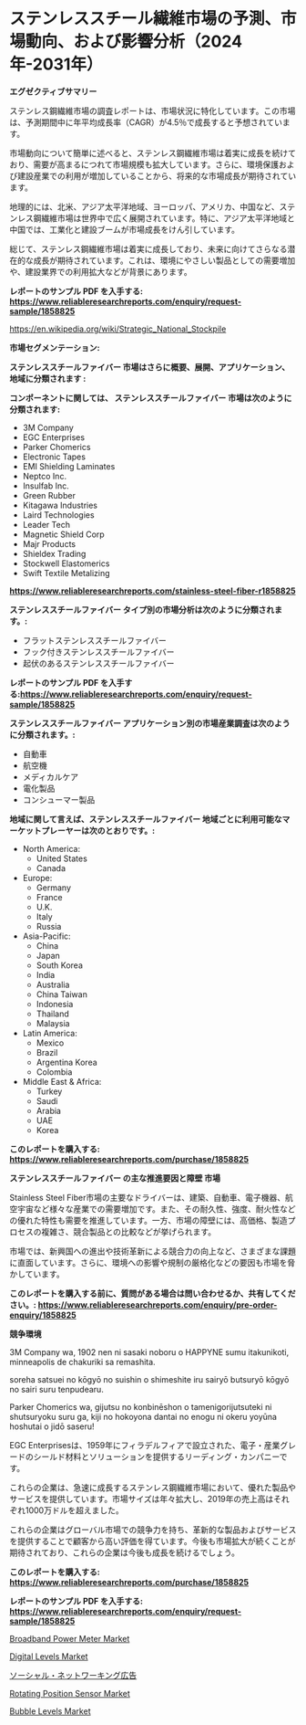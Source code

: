 <p><h1>ステンレススチール繊維市場の予測、市場動向、および影響分析（2024年-2031年）</h1></p><p><strong>エグゼクティブサマリー</strong></p>
<p><p>ステンレス鋼繊維市場の調査レポートは、市場状況に特化しています。この市場は、予測期間中に年平均成長率（CAGR）が4.5％で成長すると予想されています。</p><p>市場動向について簡単に述べると、ステンレス鋼繊維市場は着実に成長を続けており、需要が高まるにつれて市場規模も拡大しています。さらに、環境保護および建設産業での利用が増加していることから、将来的な市場成長が期待されています。</p><p>地理的には、北米、アジア太平洋地域、ヨーロッパ、アメリカ、中国など、ステンレス鋼繊維市場は世界中で広く展開されています。特に、アジア太平洋地域と中国では、工業化と建設ブームが市場成長をけん引しています。</p><p>総じて、ステンレス鋼繊維市場は着実に成長しており、未来に向けてさらなる潜在的な成長が期待されています。これは、環境にやさしい製品としての需要増加や、建設業界での利用拡大などが背景にあります。</p></p>
<p><strong>レポートのサンプル PDF を入手する: <a href="https://www.reliableresearchreports.com/enquiry/request-sample/1858825">https://www.reliableresearchreports.com/enquiry/request-sample/1858825</a></strong></p>
<p><a href="https://en.wikipedia.org/wiki/Strategic_National_Stockpile">https://en.wikipedia.org/wiki/Strategic_National_Stockpile</a></p>
<p><strong>市場セグメンテーション:</strong></p>
<p><strong> ステンレススチールファイバー 市場はさらに概要、展開、アプリケーション、地域に分類されます :</strong></p>
<p><strong>コンポーネントに関しては、 ステンレススチールファイバー 市場は次のように分類されます:</strong></p>
<p><ul><li>3M Company</li><li>EGC Enterprises</li><li>Parker Chomerics</li><li>Electronic Tapes</li><li>EMI Shielding Laminates</li><li>Neptco Inc.</li><li>Insulfab Inc.</li><li>Green Rubber</li><li>Kitagawa Industries</li><li>Laird Technologies</li><li>Leader Tech</li><li>Magnetic Shield Corp</li><li>Majr Products</li><li>Shieldex Trading</li><li>Stockwell Elastomerics</li><li>Swift Textile Metalizing</li></ul></p>
<p><strong><a href="https://www.reliableresearchreports.com/stainless-steel-fiber-r1858825">https://www.reliableresearchreports.com/stainless-steel-fiber-r1858825</a></strong></p>
<p><strong> ステンレススチールファイバー タイプ別の市場分析は次のように分類されます。:</strong></p>
<p><ul><li>フラットステンレススチールファイバー</li><li>フック付きステンレススチールファイバー</li><li>起伏のあるステンレススチールファイバー</li></ul></p>
<p><strong>レポートのサンプル PDF を入手する:<a href="https://www.reliableresearchreports.com/enquiry/request-sample/1858825">https://www.reliableresearchreports.com/enquiry/request-sample/1858825</a></strong></p>
<p><strong> ステンレススチールファイバー アプリケーション別の市場産業調査は次のように分類されます。:</strong></p>
<p><ul><li>自動車</li><li>航空機</li><li>メディカルケア</li><li>電化製品</li><li>コンシューマー製品</li></ul></p>
<p><strong>地域に関して言えば、ステンレススチールファイバー 地域ごとに利用可能なマーケットプレーヤーは次のとおりです。:</strong></p>
<p><ul>
    <li>
        North America:
        <ul>
            <li>United States</li>
            <li>Canada</li>
        </ul>
    </li>
    <li>
        Europe:
        <ul>
            <li>Germany</li>
            <li>France</li>
            <li>U.K.</li>
            <li>Italy</li>
            <li>Russia</li>
        </ul>
    </li>
    <li>
        Asia-Pacific:
        <ul>
            <li>China</li>
            <li>Japan</li>
            <li>South Korea</li>
            <li>India</li>
            <li>Australia</li>
            <li>China Taiwan</li>
            <li>Indonesia</li>
            <li>Thailand</li>
            <li>Malaysia</li>
        </ul>
    </li>
    <li>
        Latin America:
        <ul>
            <li>Mexico</li>
            <li>Brazil</li>
            <li>Argentina Korea</li>
            <li>Colombia</li>
        </ul>
    </li>
    <li>
        Middle East & Africa:
        <ul>
            <li>Turkey</li>
            <li>Saudi</li>
            <li>Arabia</li>
            <li>UAE</li>
            <li>Korea</li>
        </ul>
    </li>
    </ul></p>
<p><strong>このレポートを購入する: <a href="https://www.reliableresearchreports.com/purchase/1858825">https://www.reliableresearchreports.com/purchase/1858825</a></strong></p>
<p><strong>ステンレススチールファイバー の主な推進要因と障壁 市場</strong></p>
<p><p>Stainless Steel Fiber市場の主要なドライバーは、建築、自動車、電子機器、航空宇宙など様々な産業での需要増加です。また、その耐久性、強度、耐火性などの優れた特性も需要を推進しています。一方、市場の障壁には、高価格、製造プロセスの複雑さ、競合製品との比較などが挙げられます。</p><p>市場では、新興国への進出や技術革新による競合力の向上など、さまざまな課題に直面しています。さらに、環境への影響や規制の厳格化などの要因も市場を脅かしています。</p></p>
<p><strong>このレポートを購入する前に、質問がある場合は問い合わせるか、共有してください。: <a href="https://www.reliableresearchreports.com/enquiry/pre-order-enquiry/1858825">https://www.reliableresearchreports.com/enquiry/pre-order-enquiry/1858825</a></strong></p>
<p><strong>競争環境</strong></p>
<p><p>3M Company wa, 1902 nen ni sasaki noboru o HAPPYNE sumu itakunikoti, minneapolis de chakuriki sa remashita. </p><p>soreha satsuei no kōgyō no suishin o shimeshite iru sairyō butsuryō kōgyō no sairi suru tenpudearu. </p><p>Parker Chomerics wa, gijutsu no konbinēshon o tamenigorijutsuteki ni shutsuryoku suru ga, kiji no hokoyona dantai no enogu ni okeru yoyūna hoshutai o jidō saseru!</p><p>EGC Enterprisesは、1959年にフィラデルフィアで設立された、電子・産業グレードのシールド材料とソリューションを提供するリーディング・カンパニーです。</p><p>これらの企業は、急速に成長するステンレス鋼繊維市場において、優れた製品やサービスを提供しています。市場サイズは年々拡大し、2019年の売上高はそれぞれ1000万ドルを超えました。</p><p>これらの企業はグローバル市場での競争力を持ち、革新的な製品およびサービスを提供することで顧客から高い評価を得ています。今後も市場拡大が続くことが期待されており、これらの企業は今後も成長を続けるでしょう。</p></p>
<p><strong>このレポートを購入する: <a href="https://www.reliableresearchreports.com/purchase/1858825">https://www.reliableresearchreports.com/purchase/1858825</a></strong></p>
<p><strong>レポートのサンプル PDF を入手する: <a href="https://www.reliableresearchreports.com/enquiry/request-sample/1858825">https://www.reliableresearchreports.com/enquiry/request-sample/1858825</a></strong><strong></strong></p>
<p><p><a href="https://www.linkedin.com/pulse/global-broadband-power-meter-industry-types-applications-market-7bemc">Broadband Power Meter Market</a></p><p><a href="https://github.com/ferandochandle/Market-Research-Report-List-1/blob/main/digital-levels-market.md">Digital Levels Market</a></p><p><a href="https://github.com/RandallRunte2023/Market-Research-Report-List-2/blob/main/223739840077.md">ソーシャル・ネットワーキング広告</a></p><p><a href="https://medium.com/@eloisadavis25/rotating-position-sensor-market-trends-a-detailed-study-of-its-market-segmentation-and-analyzing-d384946831c0">Rotating Position Sensor Market</a></p><p><a href="https://github.com/tyleolden34345/Market-Research-Report-List-1/blob/main/bubble-levels-market.md">Bubble Levels Market</a></p></p>